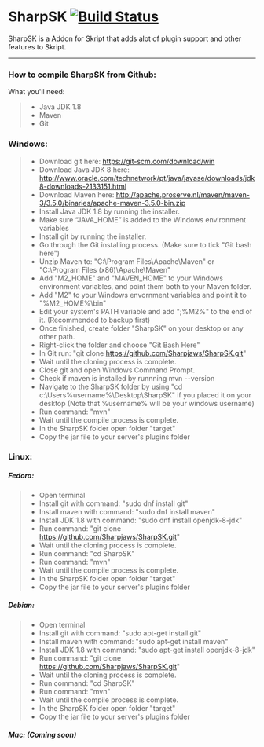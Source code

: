 # SharpSK [![Build Status](https://travis-ci.org/Sharpjaws/SharpSK.svg?branch=master)](https://travis-ci.org/Sharpjaws/SharpSK)
SharpSK is a Addon for Skript that adds alot of plugin support and other features to Skript.
<hr>

### How to compile SharpSK from Github:

What you'll need:

>-  Java JDK 1.8
>-  Maven
>-  Git


### Windows:
>- Download git here: https://git-scm.com/download/win
>- Download Java JDK 8 here: http://www.oracle.com/technetwork/pt/java/javase/downloads/jdk8-downloads-2133151.html
>- Download Maven here: http://apache.proserve.nl/maven/maven-3/3.5.0/binaries/apache-maven-3.5.0-bin.zip
>- Install Java JDK 1.8 by running the installer.
>- Make sure “JAVA_HOME” is added to the Windows environment variables
>- Install git by running the installer.
>- Go through the Git installing process. (Make sure to tick "Git bash here")
>- Unzip Maven to: "C:\Program Files\Apache\Maven" or  "C:\Program Files (x86)\Apache\Maven"
>- Add "M2_HOME" and "MAVEN_HOME" to your Windows environment variables, and point them both to your Maven folder.
>- Add "M2" to your Windows envornment variables and point it to "%M2_HOME%\bin"
>- Edit your system's PATH variable and add ";%M2%" to the end of it. (Recommended to backup first)
>- Once finished, create folder "SharpSK" on your desktop or any other path.
>- Right-click the folder and choose "Git Bash Here"
>- In Git run: "git clone https://github.com/Sharpjaws/SharpSK.git"
>- Wait until the cloning process is complete.
>- Close git and open Windows Command Prompt.
>- Check if maven is installed by runnning mvn --version
>- Navigate to the SharpSK folder by using "cd c:\Users\%username%\Desktop\SharpSK" if you placed it on your desktop (Note that %username% will be your windows username)
>- Run command: "mvn"
>- Wait until the compile process is complete.
>- In the SharpSK folder open folder "target"
>- Copy the jar file to your server's plugins folder



### Linux:
##### Fedora:
>- Open terminal
>- Install git with command: "sudo dnf install git"
>- Install maven with command: "sudo dnf install maven"
>- Install JDK 1.8 with command: "sudo dnf install openjdk-8-jdk"
>- Run command: "git clone https://github.com/Sharpjaws/SharpSK.git"
>- Wait until the cloning process is complete.
>- Run command: "cd SharpSK"
>- Run command: "mvn"
>- Wait until the compile process is complete.
>- In the SharpSK folder open folder "target"
>- Copy the jar file to your server's plugins folder

##### Debian:
>- Open terminal
>- Install git with command: "sudo apt-get install git"
>- Install maven with command: "sudo apt-get install maven"
>- Install JDK 1.8 with command: "sudo apt-get install openjdk-8-jdk"
>- Run command: "git clone https://github.com/Sharpjaws/SharpSK.git"
>- Wait until the cloning process is complete.
>- Run command: "cd SharpSK"
>- Run command: "mvn"
>- Wait until the compile process is complete.
>- In the SharpSK folder open folder "target"
>- Copy the jar file to your server's plugins folder

##### Mac: (Coming soon)
